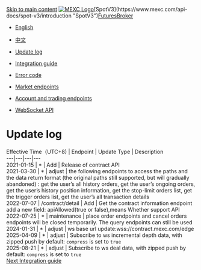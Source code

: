 [Skip to main content](https://www.mexc.com/api-docs/futures/update-log#__docusaurus_skipToContent_fallback "Skip to main content")
[![MEXC Logo](https://www.mexc.com/api-docs-assets/img/mexc-logo.svg)](https://www.mexc.com/ "https://www.mexc.com/")[SpotV3](https://www.mexc.com/api-docs/spot-v3/introduction "SpotV3")[Futures](https://www.mexc.com/api-docs/futures/update-log "Futures")[Broker](https://www.mexc.com/api-docs/broker/mexc-broker-introduction "Broker")
[](https://www.mexc.com/api-docs/futures/update-log "English")

- [English](https://www.mexc.com/api-docs/futures/update-log "English")

- [中文](https://www.mexc.com/zh-MY/api-docs/futures/update-log "中文")

- [Update log](https://www.mexc.com/api-docs/futures/update-log "Update log")

- [Integration guide](https://www.mexc.com/api-docs/futures/integration-guide "Integration guide")

- [Error code](https://www.mexc.com/api-docs/futures/error-code "Error code")

- [Market endpoints](https://www.mexc.com/api-docs/futures/market-endpoints "Market endpoints")

- [Account and trading endpoints](https://www.mexc.com/api-docs/futures/account-and-trading-endpoints "Account and trading endpoints")

- [WebSocket API](https://www.mexc.com/api-docs/futures/websocket-api "WebSocket API")

# Update log

Effective Time（UTC+8) | Endpoint | Update Type | Description\
---|---|---|---\
2021-01-15 | * | Add | Release of contract API\
2021-03-30 | * | adjust | the following endpoints to access the paths and the data return format (the original paths still supported, but will gradually abandoned) : get the user’s all history orders, get the user’s ongoing orders, get the user’s history position information, get the stop-limit orders list, get the trigger orders list, get the user’s all transaction details\
2022-07-07 | /contract/detail | Add | Get the contract information endpoint add a new field: apiAllowed(true or false),means Whether support API\
2022-07-25 | * | maintenance | place order endpoints and cancel orders endpoints will be closed temporarily. The query endpoints can still be used\
2024-01-31 | * | adjust | ws base url update:wss://contract.mexc.com/edge\
2025-04-09 | * | adjust | Subscribe to ws incremental depth data, with zipped push by default: `compress` is set to `true`\
2025-08-21 | * | adjust | Subscribe to ws deal data, with zipped push by default: `compress` is set to `true`\
[Next Integration guide](https://www.mexc.com/api-docs/futures/integration-guide "NextIntegration guide")
